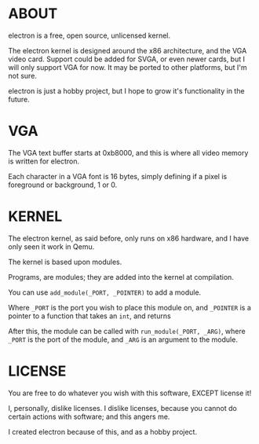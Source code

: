 # ABOUT
electron is a free, open source, unlicensed kernel. 

The electron kernel is designed around the x86 architecture, and the VGA video card. Support could be added for SVGA, or even newer cards, but I will only support VGA for now. It may be ported to other platforms, but I'm not sure. 

electron is just a hobby project, but I hope to grow it's functionality in the future. 

# VGA

The VGA text buffer starts at 0xb8000, and this is where all video memory is written for electron. 

Each character in a VGA font is 16 bytes, simply defining if a pixel is foreground or background, 1 or 0. 

# KERNEL

The electron kernel, as said before, only runs on x86 hardware, and I have only seen it work in Qemu. 

The kernel is based upon modules. 

Programs, are modules; they are added into the kernel at compilation.

You can use `add_module(_PORT, _POINTER)` to add a module. 

Where `_PORT` is the port you wish to place this module on, and `_POINTER` is a pointer to a function that takes an `int`, and returns  

After this, the module can be called with `run_module(_PORT, _ARG)`, where `_PORT` is the port of the module, and `_ARG` is an argument to the module. 

# LICENSE

You are free to do whatever you wish with this software, EXCEPT license it! 

I, personally, dislike licenses. I dislike licenses, because you cannot do certain actions with software; and this angers me. 

I created electron because of this, and as a hobby project. 
